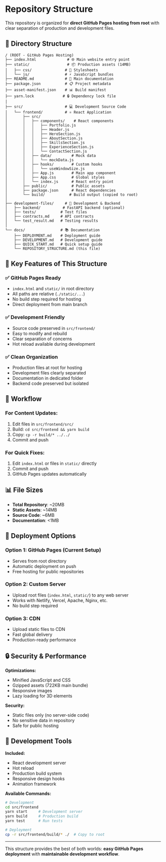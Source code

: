 # Repository Structure

This repository is organized for **direct GitHub Pages hosting from root** with clear separation of production and development files.

## 📁 Directory Structure

```
/ (ROOT - GitHub Pages Hosting)
├── index.html              # 🌐 Main website entry point
├── static/                 # 📦 Production assets (14MB)
│   ├── css/               # 🎨 Stylesheets
│   └── js/                # ⚡ JavaScript bundles
├── README.md              # 📖 Main documentation
├── package.json           # 📋 Project metadata
├── asset-manifest.json    # 📊 Build manifest
├── yarn.lock             # 🔒 Dependency lock file
│
├── src/                   # 💻 Development Source Code
│   └── frontend/          # ⚛️ React Application
│       ├── src/
│       │   ├── components/    # React components
│       │   │   ├── Portfolio.js
│       │   │   ├── Header.js
│       │   │   ├── HeroSection.js
│       │   │   ├── AboutSection.js
│       │   │   ├── SkillsSection.js
│       │   │   ├── ExperienceSection.js
│       │   │   └── ContactSection.js
│       │   ├── data/         # Mock data
│       │   │   └── mockData.js
│       │   ├── hooks/        # Custom hooks
│       │   │   └── useWindowSize.js
│       │   ├── App.js        # Main app component
│       │   ├── App.css       # Global styles
│       │   └── index.js      # React entry point
│       ├── public/           # Public assets
│       ├── package.json      # React dependencies
│       └── build/           # Build output (copied to root)
│
├── development-files/     # 🔧 Development & Backend
│   ├── backend/          # FastAPI backend (optional)
│   ├── tests/           # Test files
│   ├── contracts.md     # API contracts
│   └── test_result.md   # Testing results
│
└── docs/                # 📚 Documentation
    ├── DEPLOYMENT.md    # Deployment guide
    ├── DEVELOPMENT.md   # Development guide
    ├── QUICK_START.md   # Quick setup guide
    └── REPOSITORY_STRUCTURE.md (this file)
```

## 🎯 Key Features of This Structure

### ✅ **GitHub Pages Ready**
- `index.html` and `static/` in root directory
- All paths are relative (`./static/...`)
- No build step required for hosting
- Direct deployment from main branch

### ✅ **Development Friendly**
- Source code preserved in `src/frontend/`
- Easy to modify and rebuild
- Clear separation of concerns
- Hot reload available during development

### ✅ **Clean Organization**
- Production files at root for hosting
- Development files clearly separated
- Documentation in dedicated folder
- Backend code preserved but isolated

## 🔄 Workflow

### For Content Updates:
1. Edit files in `src/frontend/src/`
2. Build: `cd src/frontend && yarn build`
3. Copy: `cp -r build/* ../../`
4. Commit and push

### For Quick Fixes:
1. Edit `index.html` or files in `static/` directly
2. Commit and push
3. GitHub Pages updates automatically

## 📊 File Sizes

- **Total Repository**: ~20MB
- **Static Assets**: ~14MB
- **Source Code**: ~6MB
- **Documentation**: <1MB

## 🚀 Deployment Options

### Option 1: GitHub Pages (Current Setup)
- Serves from root directory
- Automatic deployment on push
- Free hosting for public repositories

### Option 2: Custom Server
- Upload root files (`index.html`, `static/`) to any web server
- Works with Netlify, Vercel, Apache, Nginx, etc.
- No build step required

### Option 3: CDN
- Upload static files to CDN
- Fast global delivery
- Production-ready performance

## 🔒 Security & Performance

**Optimizations:**
- Minified JavaScript and CSS
- Gzipped assets (722KB main bundle)
- Responsive images
- Lazy loading for 3D elements

**Security:**
- Static files only (no server-side code)
- No sensitive data in repository
- Safe for public hosting

## 🧰 Development Tools

**Included:**
- React development server
- Hot reload
- Production build system
- Responsive design hooks
- Animation framework

**Available Commands:**
```bash
# Development
cd src/frontend
yarn start     # Development server
yarn build     # Production build
yarn test      # Run tests

# Deployment
cp -r src/frontend/build/* ./  # Copy to root
```

---

This structure provides the best of both worlds: **easy GitHub Pages deployment** with **maintainable development workflow**.